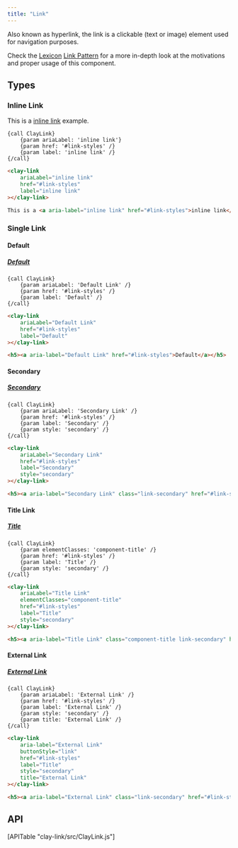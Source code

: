 ```yaml
---
title: "Link"
---
```


Also known as hyperlink, the link is a clickable (text or image) element used for navigation purposes.

<div class="alert alert-info">Check the <a href="https://lexicondesign.io">Lexicon</a> <a href="https://lexicondesign.io/docs/patterns/link.html">Link Pattern</a> for a more in-depth look at the motivations and proper usage of this component.</div>

<article id="types">

## Types

### Inline Link

This is a <a aria-label="inline link" href="#link-styles">inline link</a> example.

```soy
{call ClayLink}
    {param ariaLabel: 'inline link'}
    {param href: '#link-styles' /}
    {param label: 'inline link' /}
{/call}
```
```html
<clay-link
    ariaLabel="inline link"
    href="#link-styles"
    label="inline link"
></clay-link>
```
```html
This is a <a aria-label="inline link" href="#link-styles">inline link</a> example.
```

### Single Link

#### Default

<h5><a aria-label="Default Link" href="#link-styles">Default</a></h5>

```soy
{call ClayLink}
    {param ariaLabel: 'Default Link' /}
    {param href: '#link-styles' /}
    {param label: 'Default' /}
{/call}
```
```html
<clay-link
    ariaLabel="Default Link"
    href="#link-styles"
    label="Default"
></clay-link>
```
```html
<h5><a aria-label="Default Link" href="#link-styles">Default</a></h5>
```

#### Secondary

<h5><a aria-label="Secondary Link" class="link-secondary" href="#link-styles">Secondary</a></h5>

```soy
{call ClayLink}
    {param ariaLabel: 'Secondary Link' /}
    {param href: '#link-styles' /}
    {param label: 'Secondary' /}
    {param style: 'secondary' /}
{/call}
```
```html
<clay-link
    ariaLabel="Secondary Link"
    href="#link-styles"
    label="Secondary"
    style="secondary"
></clay-link>
```
```html
<h5><a aria-label="Secondary Link" class="link-secondary" href="#link-styles">Secondary</a></h5>
```

#### Title Link

<h5><a aria-label="Title Link" class="component-title link-secondary" href="#title-link">Title</a></h5>

```soy
{call ClayLink}
    {param elementClasses: 'component-title' /}
    {param href: '#link-styles' /}
    {param label: 'Title' /}
    {param style: 'secondary' /}
{/call}
```
```html
<clay-link
    ariaLabel="Title Link"
    elementClasses="component-title"
    href="#link-styles"
    label="Title"
    style="secondary"
></clay-link>
```
```html
<h5><a aria-label="Title Link" class="component-title link-secondary" href="#title-link" title="Title">Title</a></h5>
```

#### External Link

<h5><a aria-label="External Link" class="link-secondary" href="#link-styles" title="External Link">External Link</a></h5>

```soy
{call ClayLink}
    {param ariaLabel: 'External Link' /}
    {param href: '#link-styles' /}
    {param label: 'External Link' /}
    {param style: 'secondary' /}
    {param title: 'External Link' /}
{/call}
```
```html
<clay-link
    aria-label="External Link"
    buttonStyle="link"
    href="#link-styles"
    label="Title"
    style="secondary"
    title="External Link"
></clay-link>
```
```html
<h5><a aria-label="External Link" class="link-secondary" href="#link-styles" title="External Link">External Link</a></h5>
```

</article>

<article id="link-api">

## API

<div>
    [APITable "clay-link/src/ClayLink.js"]
</div>

</article>